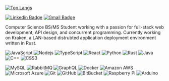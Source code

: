 [![Top Langs](https://github-readme-stats.vercel.app/api/top-langs/?username=ethanshry&layout=compact)](https://github.com/ethanshry/github-readme-stats)

[![Linkedin Badge](https://img.shields.io/badge/-Ethan_Shry-blue?style=flat-square&logo=Linkedin&logoColor=white&link=https://www.linkedin.com/in/ethanshry/)](https://www.linkedin.com/in/ethanshry/) [![Gmail Badge](https://img.shields.io/badge/-ethan.shry@gmail.com-c14438?style=flat-square&logo=Gmail&logoColor=white&link=mailto:ehshry@gmail.com)](mailto:ehshry@gmail.com)

Computer Science BS/MS Student working with a passion for full-stack web development, API design, and concurrent programming. Currently working on Kraken, a LAN-based distrubted application deployment environment written in Rust.

![JavaScript](https://img.shields.io/badge/-JavaScript-black?style=flat-square&logo=javascript)
![Nodejs](https://img.shields.io/badge/-Nodejs-black?style=flat-square&logo=Node.js)
![TypeScript](https://img.shields.io/badge/-TypeScript-1572B6?style=flat-square&logo=typescript)
![React](https://img.shields.io/badge/-React-black?style=flat-square&logo=react)
![Python](https://img.shields.io/badge/-Python-black?style=flat-square&logo=Python)
![Rust](https://img.shields.io/badge/-Rust-ff6600?style=flat-square&logo=rust)
![Java](https://img.shields.io/badge/-java-E34A86?style=flat-square&logo=java)
![C++](https://img.shields.io/badge/-C++-1572B6?style=flat-square&logo=c)
![CSS3](https://img.shields.io/badge/-CSS3-1572B6?style=flat-square&logo=css3)

![MySQL](https://img.shields.io/badge/-MySQL-black?style=flat-square&logo=mysql)
![RabbitMQ](https://img.shields.io/badge/-RabbitMQ-black?style=flat-square&logo=rabbitmq)
![GraphQL](https://img.shields.io/badge/-GraphQL-E10098?style=flat-square&logo=graphql)
![Docker](https://img.shields.io/badge/-Docker-black?style=flat-square&logo=docker)
![Amazon AWS](https://img.shields.io/badge/Amazon%20AWS-232F3E?style=flat-square&logo=amazon-aws)
![Microsoft Azure](https://img.shields.io/badge/Microsoft%20Azure-232F7E?style=flat-square&logo=microsoft-azure)
![Git](https://img.shields.io/badge/-Git-black?style=flat-square&logo=git)
![GitHub](https://img.shields.io/badge/-GitHub-181717?style=flat-square&logo=github)
![BitBucket](https://img.shields.io/badge/-BitBucket-darkblue?style=flat-square&logo=bitbucket)
![Raspberry Pi](https://img.shields.io/badge/-Raspberry%20Pi-C51A4A?style=flat-square&logo=Raspberry-Pi)
![Arduino](https://img.shields.io/badge/-Arduino-black?style=flat-square&logo=Arduino)

<!--
![Ethan's github stats](https://github-readme-stats.vercel.app/api?username=ethanshry&count_private=true)

![Ethan's StackOverflow](https://github-readme-stackoverflow.vercel.app/?userID=3796088)
-->
